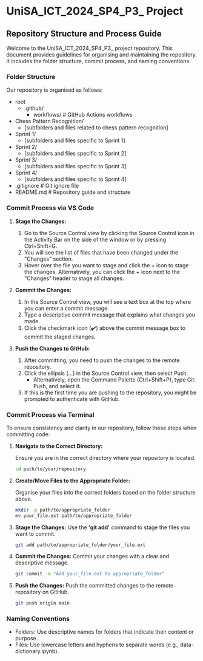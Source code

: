 # UniSA_ICT_2024_SP4_P3_ Project

## Repository Structure and Process Guide

Welcome to the UniSA_ICT_2024_SP4_P3_ project repository. This document provides guidelines for organising and maintaining the repository. It includes the folder structure, commit process, and naming conventions.

### Folder Structure

Our repository is organised as follows:

- root
  - .github/
    - workflows/ # GitHub Actions workflows
- Chess Pattern Recognition/
  - [subfolders and files related to chess pattern recognition]
- Sprint 1/
  - [subfolders and files specific to Sprint 1]
- Sprint 2/
  - [subfolders and files specific to Sprint 2]
- Sprint 3/
  - [subfolders and files specific to Sprint 3]
- Sprint 4/
  - [subfolders and files specific to Sprint 4]
- .gitignore # Git ignore file
- README.md # Repository guide and structure

### Commit Process via VS Code

1. **Stage the Changes:**
   1. Go to the Source Control view by clicking the Source Control icon in the Activity Bar on the side of the window or by pressing Ctrl+Shift+G.
   2. You will see the list of files that have been changed under the "Changes" section.
   3. Hover over the file you want to stage and click the + icon to stage the changes. Alternatively, you can click the + icon next to the "Changes" header to stage all changes.
  
2. **Commit the Changes:**
   1. In the Source Control view, you will see a text box at the top where you can enter a commit message.
   2. Type a descriptive commit message that explains what changes you made.
   3. Click the checkmark icon (✔️) above the commit message box to commit the staged changes.

3. **Push the Changes to GitHub:**
   1. After committing, you need to push the changes to the remote repository.
   2. Click the ellipsis (...) in the Source Control view, then select Push.
      - Alternatively, open the Command Palette (Ctrl+Shift+P), type Git: Push, and select it.
   3. If this is the first time you are pushing to the repository, you might be prompted to authenticate with GitHub.

### Commit Process via Terminal

To ensure consistency and clarity in our repository, follow these steps when committing code:

1. **Navigate to the Correct Directory:**

   Ensure you are in the correct directory where your repository is located.

   ```bash
   cd path/to/your/repository

2. **Create/Move Files to the Appropriate Folder:**

   Organise your files into the correct folders based on the folder structure above.

   ```bash
   mkdir -p path/to/appropriate_folder
   mv your_file.ext path/to/appropriate_folder

3. **Stage the Changes:**
   Use the **'git add'** command to stage the files you want to commit.

   ```bash
   git add path/to/appropriate_folder/your_file.ext

4. **Commit the Changes:**
   Commit your changes with a clear and descriptive message.

   ```bash
   git commit -m "Add your_file.ext to appropriate_folder"

5. **Push the Changes:**
   Push the committed changes to the remote repository on GitHub.
   
   ```bash
   git push origin main

### Naming Conventions
- Folders: Use descriptive names for folders that indicate their content or purpose.
- Files: Use lowercase letters and hyphens to separate words (e.g., data-dictionary.ipynb).
